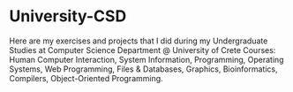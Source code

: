 # University-CSD

Here are my exercises and projects that I did during my Undergraduate Studies at Computer Science Department @ University of Crete
Courses: Human Computer Interaction, System Information, Programming, Operating Systems, Web Programming, Files & Databases, Graphics, Bioinformatics, Compilers, Object-Oriented Programming.
